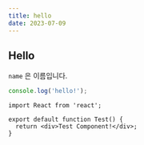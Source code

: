 ```yaml
---
title: hello
date: 2023-07-09
---
```


## Hello

`name` 은 이름입니다.

```javascript
console.log('hello!');
```

```tsx
import React from 'react';

export default function Test() {
  return <div>Test Component!</div>;
}
```
